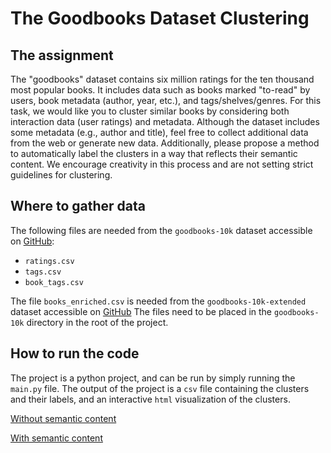 # The Goodbooks Dataset Clustering

## The assignment
The "goodbooks" dataset contains six million ratings for the ten
thousand most popular books. It includes data such as books marked
"to-read" by users, book metadata (author, year, etc.), and
tags/shelves/genres. For this task, we would like you to cluster similar
books by considering both interaction data (user ratings) and metadata.
Although the dataset includes some metadata (e.g., author and title),
feel free to collect additional data from the web or generate new data.
Additionally, please propose a method to automatically label the
clusters in a way that reflects their semantic content. We encourage
creativity in this process and are not setting strict guidelines for
clustering.

## Where to gather data

The following files are needed from the `goodbooks-10k` dataset accessible on [GitHub](https://github.com/zygmuntz/goodbooks-10k):
- `ratings.csv`
- `tags.csv`
- `book_tags.csv`

The file `books_enriched.csv` is needed from the `goodbooks-10k-extended` dataset accessible on [GitHub](https://github.com/malcolmosh/goodbooks-10k-extended)
The files need to be placed in the `goodbooks-10k` directory in the root of the project.

## How to run the code
The project is a python project, and can be run by simply running the `main.py` file.
The output of the project is a `csv` file containing the clusters and their labels, and an interactive `html` visualization of the clusters.

[Without semantic content](output/umap_gower.html)

[With semantic content](output/umap_combined.html)
